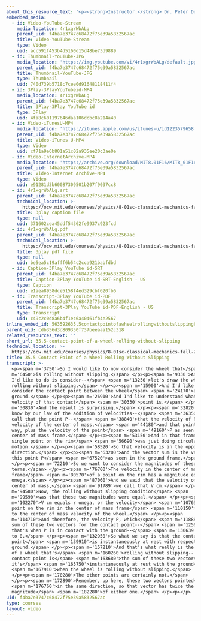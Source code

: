 ```yaml
---
about_this_resource_text: '<p><strong>Instructor:</strong> Dr. Peter Dourmashkin</p>'
embedded_media:
  - id: Video-YouTube-Stream
    media_location: 4r1xgrWbALg
    parent_uid: f4ba7e3747c68472f75e39a5832567ac
    title: Video-YouTube-Stream
    type: Video
    uid: acc591f453b4d5160d15d48be73d9889
  - id: Thumbnail-YouTube-JPG
    media_location: 'https://img.youtube.com/vi/4r1xgrWbALg/default.jpg'
    parent_uid: f4ba7e3747c68472f75e39a5832567ac
    title: Thumbnail-YouTube-JPG
    type: Thumbnail
    uid: 740d739b5718c7cee0d91648118411f4
  - id: 3Play-3PlayYouTubeid-MP4
    media_location: 4r1xgrWbALg
    parent_uid: f4ba7e3747c68472f75e39a5832567ac
    title: 3Play-3Play YouTube id
    type: 3Play
    uid: 4fa8c601197646daa106dcbc8a214a40
  - id: Video-iTunesU-MP4
    media_location: 'https://itunes.apple.com/us/itunes-u/id1223579658'
    parent_uid: f4ba7e3747c68472f75e39a5832567ac
    title: Video-iTunes U-MP4
    type: Video
    uid: cf71a9e6b801a51c02a935ee20c3ae0e
  - id: Video-InternetArchive-MP4
    media_location: 'https://archive.org/download/MIT8.01F16/MIT8_01F16_L35v05_360p.mp4'
    parent_uid: f4ba7e3747c68472f75e39a5832567ac
    title: Video-Internet Archive-MP4
    type: Video
    uid: e91281d3b60087309501b207f9037cc8
  - id: 4r1xgrWbALg.srt
    parent_uid: f4ba7e3747c68472f75e39a5832567ac
    technical_location: >-
      https://ocw.mit.edu/courses/physics/8-01sc-classical-mechanics-fall-2016/week-12-rotations-and-translation-rolling/35.5-contact-point-of-a-wheel-rolling-without-slipping/35.5-contact-point-of-a-wheel-rolling-without-slipping/4r1xgrWbALg.srt
    title: 3play caption file
    type: null
    uid: 371602cea45ddf54362fe9937c923fcd
  - id: 4r1xgrWbALg.pdf
    parent_uid: f4ba7e3747c68472f75e39a5832567ac
    technical_location: >-
      https://ocw.mit.edu/courses/physics/8-01sc-classical-mechanics-fall-2016/week-12-rotations-and-translation-rolling/35.5-contact-point-of-a-wheel-rolling-without-slipping/35.5-contact-point-of-a-wheel-rolling-without-slipping/4r1xgrWbALg.pdf
    title: 3play pdf file
    type: null
    uid: be5ea5c19afff6b54c2cca921babfdbd
  - id: Caption-3Play YouTube id-SRT
    parent_uid: f4ba7e3747c68472f75e39a5832567ac
    title: Caption-3Play YouTube id-SRT-English - US
    type: Caption
    uid: e1aea8958dce5158f4ed329cbf620fb6
  - id: Transcript-3Play YouTube id-PDF
    parent_uid: f4ba7e3747c68472f75e39a5832567ac
    title: Transcript-3Play YouTube id-PDF-English - US
    type: Transcript
    uid: c49c2c0d8a6b4f1ec6a40461fb4e2567
inline_embed_id: 563592635.5contactpointofawheelrollingwithoutslipping84668288
parent_uid: cdb356d3d809350f737beeaaa152c318
related_resources_text: ''
short_url: 35.5-contact-point-of-a-wheel-rolling-without-slipping
technical_location: >-
  https://ocw.mit.edu/courses/physics/8-01sc-classical-mechanics-fall-2016/week-12-rotations-and-translation-rolling/35.5-contact-point-of-a-wheel-rolling-without-slipping/35.5-contact-point-of-a-wheel-rolling-without-slipping
title: 35.5 Contact Point of a Wheel Rolling Without Slipping
transcript: >-
  <p><span m='3750'>So I would like to now consider the wheel that</span> <span
  m='6450'>is rolling without slipping.</span> </p><p><span m='9330'>And what
  I'd like to do is consider--</span> <span m='13250'>let's draw the wheel
  rolling without slipping.</span> </p><p><span m='15900'>And I'd like to
  consider the contact point between the wheel</span> <span m='24170'>and the
  ground.</span> </p><p><span m='26910'>And I'd like to understand what the
  velocity of that contact</span> <span m='30330'>point is.</span> </p><p><span
  m='30830'>And the result is surprising.</span> </p><p><span m='32820'>Now, we
  know by our law of the addition of velocities--</span> <span m='36350'>let's
  call that the point P--</span> <span m='38840'>that the velocity of P is the
  velocity of the center of mass,</span> <span m='44180'>and that pointed this
  way, plus the velocity of the point</span> <span m='49160'>P as seen in the
  center of mass frame.</span> </p><p><span m='53150'>And in that frame, every
  single point on the rim</span> <span m='56690'>was just doing circular
  motion.</span> </p><p><span m='58520'>So that velocity is in the opposite
  direction.</span> </p><p><span m='63200'>And the vector sum is the velocity of
  this point P</span> <span m='67520'>as seen in the ground frame.</span>
  </p><p><span m='72210'>So we want to consider the magnitudes of these two
  terms.</span> </p><p><span m='76700'>The velocity in the center of mass
  frame</span> <span m='80570'>of a point on the rim has a magnitude equal to r
  omega.</span> </p><p><span m='87060'>And we said that the velocity of the
  center of mass,</span> <span m='91789'>we call that V cm.</span> </p><p><span
  m='94580'>Now, the rolling without slipping condition</span> <span
  m='99590'>was that these two magnitudes were equal.</span> </p><p><span
  m='102270'>V cm equals r omega, or the velocity</span> <span m='107690'>of the
  point on the rim in the center of mass frame</span> <span m='110150'>is equal
  to the center of mass velocity of the wheel.</span> </p><p><span
  m='114710'>And therefore, the velocity P, which</span> <span m='118880'>is the
  sum of these two vectors for the contact point--</span> <span m='125630'>so
  that's when P is in contact with the ground--</span> <span m='130639'>is equal
  to 0.</span> </p><p><span m='132950'>So what we say is that the contact
  point</span> <span m='139910'>is instantaneously at rest with respect to the
  ground.</span> </p><p><span m='157210'>And that's what really is the mystery
  of a wheel that's</span> <span m='160260'>rolling without slipping-- that this
  contact point is</span> <span m='163680'>the sum of these two vectors, and
  it's</span> <span m='165750'>instantaneously at rest with the ground</span>
  <span m='167910'>when the wheel is rolling without slipping.</span>
  </p><p><span m='170280'>The other points are certainly not.</span>
  </p><p><span m='172890'>Remember, up here, these two vectors pointed</span>
  <span m='176760'>in the same direction, so that vector has twice the
  magnitude</span> <span m='182280'>of either one.</span> </p><p></p>
uid: f4ba7e3747c68472f75e39a5832567ac
type: courses
layout: video
---
```


